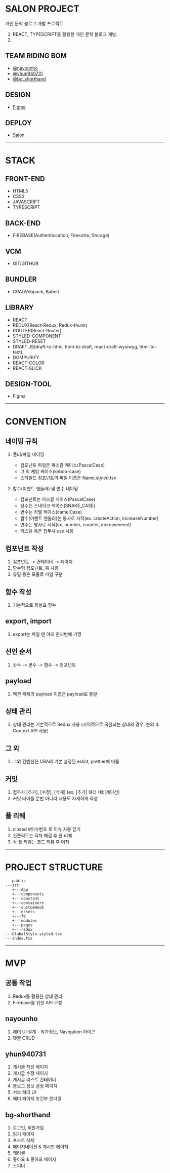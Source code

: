 # SALON PROJECT

개인 문학 블로그 개발 프로젝트

1. REACT, TYPESCRIPT를 활용한 개인 문학 블로그 개발.
2.

## TEAM RIDING BOM

- [@nayounho](https://github.com/nayounho)
- [@yhun940731](https://github.com/yhun940731)
- [@bg_shorthand](https://github.com/bg_shorthand)

## DESIGN
- [Figma](https://www.figma.com/file/7EPhST0Bh7yQenQAg3QZe7/salon?node-id=6%3A314)

## DEPLOY
- [Salon](https://salon-riding-bom.web.app/)
---

# STACK

## FRONT-END

- HTML5
- CSS3
- JAVASCRIPT
- TYPESCRIPT

## BACK-END

- FIREBASE(Authenticcation, Firesotre, Storage)

## VCM

- GIT/GITHUB

## BUNDLER

- CRA(Webpack, Babel)

## LIBRARY

- REACT
- REDUX(React-Redux, Redux-thunk)
- ROUTER(React-Router)
- STYLED-COMPONENT
- STYLED-RESET
- DRAFT.JS(draft-to-html, html-to-draft, react-draft-wysiwyg, html-to-text)
- DOMPURIFY
- REACT-COLOR
- REACT-SLICK

## DESIGN-TOOL

- Figma

---

# CONVENTION

## 네이밍 규칙

1. 폴더/파일 네이밍

   - 컴포넌트 파일은 파스칼 케이스(PascalCase)
   - 그 외 케밥 케이스(kebob-case)
   - 스타일드 컴포넌트의 파일 이름은 Name.styled.tsx

2. 함수(이벤트 핸들러) 및 변수 네이밍

   - 컴포넌트는 파스칼 케이스(PascalCase)
   - 상수는 스네이크 케이스(SNAKE_CASE)
   - 변수는 카멜 케이스(camelCase)
   - 함수(이벤트 핸들러)는 동사로 시작(ex. createAction, increaseNumber)
   - 변수는 명사로 시작(ex. number, counter, increasement)
   - 커스텀 훅은 접두사 use 사용

## 컴포넌트 작성

1. 컴포넌트 -> 컨테이너 -> 페이지
2. 함수형 컴포넌트, 훅 사용
3. 유틸 등은 모듈로 파일 구분

## 함수 작성

1. 기본적으로 화살표 함수

## export, import

1. export는 파일 맨 아래 한꺼번에 기명

## 선언 순서

1. 상수 -> 변수 -> 함수 -> 컴포넌트

## payload

1. 액션 객체의 payload 이름은 payload로 통일

## 상태 관리

1. 상태 관리는 기본적으로 Redux 사용 (지역적으로 국한되는 상태의 경우, 논의 후 Context API 사용)

## 그 외

1. 그외 컨벤션은 CRA의 기본 설정된 eslint, prettier에 따름

## 커밋

1. 접두사 [추가], [수정], [삭제] (ex. [추가] 헤더 네비게이션)
2. 커밋 타이틀 뿐만 아니라 내용도 자세하게 작성

## 풀 리퀘

1. closed #이슈번호 로 이슈 자동 닫기
2. 컨플릭트는 각자 해결 후 풀 리퀘
3. 각 풀 리퀘는 코드 리뷰 후 머지

---

# PROJECT STRUCTURE

```
---public
---src
   +---App
   +---components
   +---constant
   +---containers
   +---customHook
   +---essets
   +---fb
   +---modules
   +---pages
   +---redux
---GlobalStyle.styled.tsx
---index.tsx
```

---

# MVP

## 공통 작업

1. Redux를 활용한 상태 관리
2. Firebase를 위한 API 구성

## nayounho

1. 헤더 UI 설계 - 작가정보, Navigation 아이콘
2. 댓글 CRUD

## yhun940731

1. 게시글 작성 페이지
2. 게시글 수정 페이지
3. 게시글 리스트 컨테이너
4. 블로그 정보 설정 페이지
5. 서브 헤더 UI
6. 헤더 페이지 조건부 렌더링

## bg-shorthand

1. 로그인, 회원가입
2. 읽기 페이지
3. 포스트 삭제
4. 페이지네이션 & 게시판 페이지
5. 캐러셀
6. 좋아요 & 좋아요 페이지
7. 스피너
